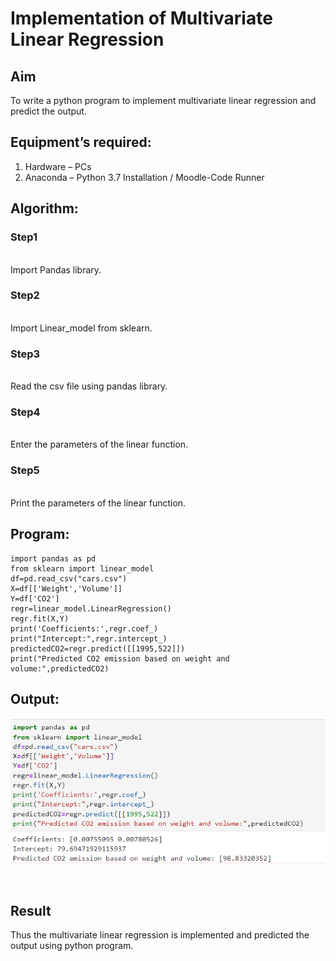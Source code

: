 # Implementation of Multivariate Linear Regression
## Aim
To write a python program to implement multivariate linear regression and predict the output.
## Equipment’s required:
1.	Hardware – PCs
2.	Anaconda – Python 3.7 Installation / Moodle-Code Runner
## Algorithm:
### Step1
<br>
Import Pandas library.

### Step2
<br>
Import Linear_model from sklearn.

### Step3
<br>
Read the csv file using pandas library.

### Step4
<br>
Enter the parameters of the linear function.

### Step5
<br>
Print the parameters of the linear function.

## Program:
```
import pandas as pd
from sklearn import linear_model
df=pd.read_csv("cars.csv")
X=df[['Weight','Volume']]
Y=df['CO2']
regr=linear_model.LinearRegression()
regr.fit(X,Y)
print('Coefficients:',regr.coef_)
print("Intercept:",regr.intercept_)
predictedCO2=regr.predict([[1995,522]])
print("Predicted CO2 emission based on weight and volume:",predictedCO2)

```
## Output:
![gitlogo](output.png)

<br>

## Result
Thus the multivariate linear regression is implemented and predicted the output using python program.
